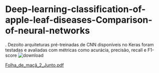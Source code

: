# Deep-learning-classification-of-apple-leaf-diseases-Comparison-of-neural-networks
. Dezoito arquiteturas pré-treinadas de CNN disponíveis no Keras foram testadas e avaliadas com métricas como acurácia, precisão, recall e F1-score
![download](https://github.com/user-attachments/assets/31a9180b-a679-4e67-a300-e37c648aad89)


[Folha_de_maçã_2_Junto.pdf](https://github.com/user-attachments/files/17532486/Folha_de_maca_2_Junto.pdf)
